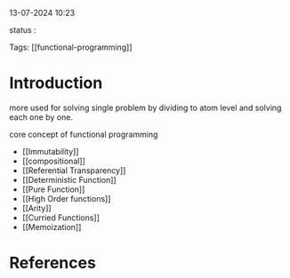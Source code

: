 
13-07-2024 10:23

status :

Tags: [[functional-programming]]

# Introduction

more used for solving single problem by dividing to atom level and solving each one by one.

core concept of functional programming

- [[Immutability]]
- [[compositional]]
- [[Referential Transparency]]
- [[Deterministic Function]]
- [[Pure Function]]
- [[High Order functions]]
- [[Arity]]
- [[Curried Functions]]
- [[Memoization]]

# References